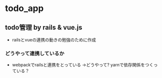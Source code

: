 # todo_app
## todo管理 by rails &amp; vue.js
- railsとvueの連携の動きの勉強のために作成

### どうやって連携しているか
- webpackでrailsと連携をとっている
→どうやって? yarnで依存関係をつくっている？


